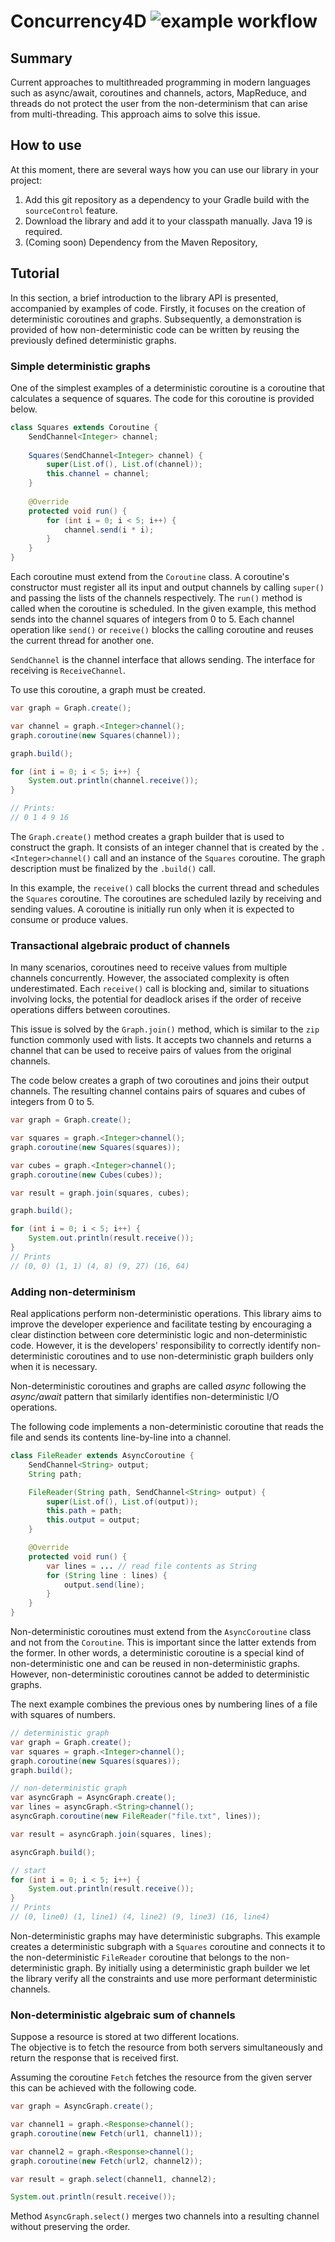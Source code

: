 # Concurrency4D ![example workflow](https://github.com/Furetur/Concurrency4D/actions/workflows/build.yml/badge.svg)

## Summary

Current approaches to multithreaded programming in modern languages such as async/await, coroutines and channels, actors, MapReduce, and threads do not protect the user from the non-determinism that can arise from multi-threading. This approach aims to solve this issue.

## How to use

At this moment, there are several ways how you can use our library in your project:

1. Add this git repository as a dependency to your Gradle build with the `sourceControl` feature.
2. Download the library and add it to your classpath manually. Java 19 is required.
3. (Coming soon) Dependency from the Maven Repository,

## Tutorial

In this section, a brief introduction to the library API is presented, accompanied by examples of code. 
Firstly, it focuses on the creation of deterministic coroutines and graphs. 
Subsequently, a demonstration is provided of how non-deterministic code can be written by reusing 
the previously defined deterministic graphs.

### Simple deterministic graphs

One of the simplest examples of a deterministic coroutine is a coroutine that calculates a sequence of squares.
The code for this coroutine is provided below.

```java
class Squares extends Coroutine {
    SendChannel<Integer> channel;
    
    Squares(SendChannel<Integer> channel) {
        super(List.of(), List.of(channel));
        this.channel = channel;
    }
    
    @Override
    protected void run() {
        for (int i = 0; i < 5; i++) {
            channel.send(i * i);
        }
    }
}
```

Each coroutine must extend from the `Coroutine` class.
A coroutine's constructor must register all its input and output channels by calling `super()` and passing the lists of the channels respectively.
The `run()` method is called when the coroutine is scheduled.
In the given example, this method sends into the channel squares of integers from 0 to 5. 
Each channel operation like `send()` or `receive()` blocks the calling coroutine and reuses the current thread for another one.

`SendChannel` is the channel interface that allows sending. The interface for receiving is `ReceiveChannel`.

To use this coroutine, a graph must be created.

```java
var graph = Graph.create();

var channel = graph.<Integer>channel();
graph.coroutine(new Squares(channel));

graph.build();

for (int i = 0; i < 5; i++) {
    System.out.println(channel.receive());
}

// Prints:
// 0 1 4 9 16
```

The `Graph.create()` method creates a graph builder that is used to construct the graph.
It consists of an integer channel that is created by the `.<Integer>channel()` call and an instance of the `Squares` coroutine.
The graph description must be finalized by the `.build()` call.

In this example, the `receive()` call blocks the current thread and schedules the `Squares` coroutine.
The coroutines are scheduled lazily by receiving and sending values.
A coroutine is initially run only when it is expected to consume or produce values.

### Transactional algebraic product of channels

In many scenarios, coroutines need to receive values from multiple channels concurrently.
However, the associated complexity is often underestimated.
Each `receive()` call is blocking and, similar to situations involving locks, the potential for deadlock arises if the order of receive operations differs between coroutines.

This issue is solved by the `Graph.join()` method, which is similar to the `zip` function commonly used with lists.
It accepts two channels and returns a channel that can be used to receive pairs of values from the original channels.

The code below creates a graph of two coroutines and joins their output channels.
The resulting channel contains pairs of squares and cubes of integers from 0 to 5.

```java
var graph = Graph.create();

var squares = graph.<Integer>channel();
graph.coroutine(new Squares(squares));

var cubes = graph.<Integer>channel();
graph.coroutine(new Cubes(cubes));

var result = graph.join(squares, cubes);

graph.build();

for (int i = 0; i < 5; i++) {
    System.out.println(result.receive());
}
// Prints
// (0, 0) (1, 1) (4, 8) (9, 27) (16, 64)
```

### Adding non-determinism

Real applications perform non-deterministic operations.
This library aims to improve the developer experience and facilitate testing by encouraging a clear distinction between core deterministic logic and non-deterministic code.
However, it is the developers' responsibility to correctly identify non-deterministic coroutines and to use non-deterministic graph builders only when it is necessary.

Non-deterministic coroutines and graphs are called _async_ following the *async/await* pattern that similarly identifies non-deterministic I/O operations. 

The following code implements a non-deterministic coroutine that reads the file and sends its contents line-by-line into a channel.

```java
class FileReader extends AsyncCoroutine {
    SendChannel<String> output;
    String path;

    FileReader(String path, SendChannel<String> output) {
        super(List.of(), List.of(output));
        this.path = path;
        this.output = output;
    }

    @Override
    protected void run() {
        var lines = ... // read file contents as String
        for (String line : lines) {
            output.send(line);
        }
    }
}
```

Non-deterministic coroutines must extend from the `AsyncCoroutine` class and not from the `Coroutine`.
This is important since the latter extends from the former.
In other words, a deterministic coroutine is a special kind of non-deterministic one and can be reused in non-deterministic graphs.
However, non-deterministic coroutines cannot be added to deterministic graphs.

The next example combines the previous ones by numbering lines of a file with squares of numbers.

```java
// deterministic graph
var graph = Graph.create();
var squares = graph.<Integer>channel();
graph.coroutine(new Squares(squares));
graph.build();

// non-deterministic graph
var asyncGraph = AsyncGraph.create();
var lines = asyncGraph.<String>channel();
asyncGraph.coroutine(new FileReader("file.txt", lines));

var result = asyncGraph.join(squares, lines);

asyncGraph.build();

// start
for (int i = 0; i < 5; i++) {
    System.out.println(result.receive());
}
// Prints
// (0, line0) (1, line1) (4, line2) (9, line3) (16, line4)
```

Non-deterministic graphs may have deterministic subgraphs.
This example creates a deterministic subgraph with a `Squares` coroutine and connects it to the non-deterministic `FileReader` coroutine that belongs to the non-deterministic graph.
By initially using a deterministic graph builder we let the library verify all the constraints and use more performant deterministic channels.

### Non-deterministic algebraic sum of channels

Suppose a resource is stored at two different locations.  
The objective is to fetch the resource from both servers simultaneously and return the response that is received first.

Assuming the coroutine `Fetch` fetches the resource from the given server this can be achieved with the following code.

```java
var graph = AsyncGraph.create();

var channel1 = graph.<Response>channel();
graph.coroutine(new Fetch(url1, channel1));

var channel2 = graph.<Response>channel();
graph.coroutine(new Fetch(url2, channel2));

var result = graph.select(channel1, channel2);

System.out.println(result.receive());
```

Method `AsyncGraph.select()` merges two channels into a resulting channel without preserving the order.



